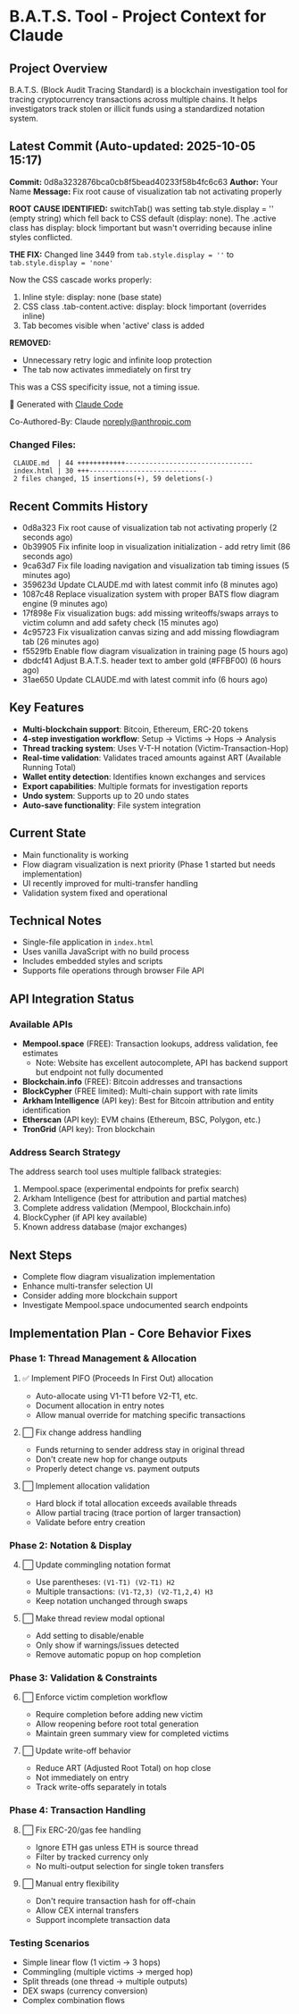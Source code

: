 # B.A.T.S. Tool - Project Context for Claude

## Project Overview
B.A.T.S. (Block Audit Tracing Standard) is a blockchain investigation tool for tracing cryptocurrency transactions across multiple chains. It helps investigators track stolen or illicit funds using a standardized notation system.

## Latest Commit (Auto-updated: 2025-10-05 15:17)

**Commit:** 0d8a3232876bca0cb8f5bead40233f58b4fc6c63
**Author:** Your Name
**Message:** Fix root cause of visualization tab not activating properly

**ROOT CAUSE IDENTIFIED:**
switchTab() was setting tab.style.display = '' (empty string) which fell back to CSS default (display: none).
The .active class has display: block !important but wasn't overriding because inline styles conflicted.

**THE FIX:**
Changed line 3449 from `tab.style.display = ''` to `tab.style.display = 'none'`

Now the CSS cascade works properly:
1. Inline style: display: none (base state)
2. CSS class .tab-content.active: display: block !important (overrides inline)
3. Tab becomes visible when 'active' class is added

**REMOVED:**
- Unnecessary retry logic and infinite loop protection
- The tab now activates immediately on first try

This was a CSS specificity issue, not a timing issue.

🤖 Generated with [Claude Code](https://claude.com/claude-code)

Co-Authored-By: Claude <noreply@anthropic.com>

### Changed Files:
```
 CLAUDE.md  | 44 ++++++++++++--------------------------------
 index.html | 30 +++---------------------------
 2 files changed, 15 insertions(+), 59 deletions(-)
```

## Recent Commits History

- 0d8a323 Fix root cause of visualization tab not activating properly (2 seconds ago)
- 0b39905 Fix infinite loop in visualization initialization - add retry limit (86 seconds ago)
- 9ca63d7 Fix file loading navigation and visualization tab timing issues (5 minutes ago)
- 359623d Update CLAUDE.md with latest commit info (8 minutes ago)
- 1087c48 Replace visualization system with proper BATS flow diagram engine (9 minutes ago)
- 17f898e Fix visualization bugs: add missing writeoffs/swaps arrays to victim column and add safety check (15 minutes ago)
- 4c95723 Fix visualization canvas sizing and add missing flowdiagram tab (26 minutes ago)
- f5529fb Enable flow diagram visualization in training page (5 hours ago)
- dbdcf41 Adjust B.A.T.S. header text to amber gold (#FFBF00) (6 hours ago)
- 31ae650 Update CLAUDE.md with latest commit info (6 hours ago)

## Key Features
- **Multi-blockchain support**: Bitcoin, Ethereum, ERC-20 tokens
- **4-step investigation workflow**: Setup → Victims → Hops → Analysis
- **Thread tracking system**: Uses V-T-H notation (Victim-Transaction-Hop)
- **Real-time validation**: Validates traced amounts against ART (Available Running Total)
- **Wallet entity detection**: Identifies known exchanges and services
- **Export capabilities**: Multiple formats for investigation reports
- **Undo system**: Supports up to 20 undo states
- **Auto-save functionality**: File system integration

## Current State
- Main functionality is working
- Flow diagram visualization is next priority (Phase 1 started but needs implementation)
- UI recently improved for multi-transfer handling
- Validation system fixed and operational

## Technical Notes
- Single-file application in `index.html`
- Uses vanilla JavaScript with no build process
- Includes embedded styles and scripts
- Supports file operations through browser File API

## API Integration Status

### Available APIs
- **Mempool.space** (FREE): Transaction lookups, address validation, fee estimates
  - Note: Website has excellent autocomplete, API has backend support but endpoint not fully documented
- **Blockchain.info** (FREE): Bitcoin addresses and transactions
- **BlockCypher** (FREE limited): Multi-chain support with rate limits
- **Arkham Intelligence** (API key): Best for Bitcoin attribution and entity identification
- **Etherscan** (API key): EVM chains (Ethereum, BSC, Polygon, etc.)
- **TronGrid** (API key): Tron blockchain

### Address Search Strategy
The address search tool uses multiple fallback strategies:
1. Mempool.space (experimental endpoints for prefix search)
2. Arkham Intelligence (best for attribution and partial matches)
3. Complete address validation (Mempool, Blockchain.info)
4. BlockCypher (if API key available)
5. Known address database (major exchanges)

## Next Steps
- Complete flow diagram visualization implementation
- Enhance multi-transfer selection UI
- Consider adding more blockchain support
- Investigate Mempool.space undocumented search endpoints

## Implementation Plan - Core Behavior Fixes

### Phase 1: Thread Management & Allocation
1. ✅ Implement PIFO (Proceeds In First Out) allocation
   - Auto-allocate using V1-T1 before V2-T1, etc.
   - Document allocation in entry notes
   - Allow manual override for matching specific transactions

2. ⬜ Fix change address handling
   - Funds returning to sender address stay in original thread
   - Don't create new hop for change outputs
   - Properly detect change vs. payment outputs

3. ⬜ Implement allocation validation
   - Hard block if total allocation exceeds available threads
   - Allow partial tracing (trace portion of larger transaction)
   - Validate before entry creation

### Phase 2: Notation & Display
4. ⬜ Update commingling notation format
   - Use parentheses: `(V1-T1) (V2-T1) H2`
   - Multiple transactions: `(V1-T2,3) (V2-T1,2,4) H3`
   - Keep notation unchanged through swaps

5. ⬜ Make thread review modal optional
   - Add setting to disable/enable
   - Only show if warnings/issues detected
   - Remove automatic popup on hop completion

### Phase 3: Validation & Constraints
6. ⬜ Enforce victim completion workflow
   - Require completion before adding new victim
   - Allow reopening before root total generation
   - Maintain green summary view for completed victims

7. ⬜ Update write-off behavior
   - Reduce ART (Adjusted Root Total) on hop close
   - Not immediately on entry
   - Track write-offs separately in totals

### Phase 4: Transaction Handling
8. ⬜ Fix ERC-20/gas fee handling
   - Ignore ETH gas unless ETH is source thread
   - Filter by tracked currency only
   - No multi-output selection for single token transfers

9. ⬜ Manual entry flexibility
   - Don't require transaction hash for off-chain
   - Allow CEX internal transfers
   - Support incomplete transaction data

### Testing Scenarios
- Simple linear flow (1 victim → 3 hops)
- Commingling (multiple victims → merged hop)
- Split threads (one thread → multiple outputs)
- DEX swaps (currency conversion)
- Complex combination flows
